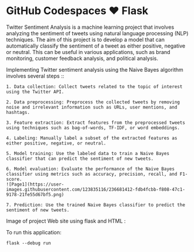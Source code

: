 # GitHub Codespaces ♥️ Flask

Twitter Sentiment Analysis is a machine learning project that involves analyzing the sentiment of tweets using natural language processing (NLP) techniques. The aim of this project is to develop a model that can automatically classify the sentiment of a tweet as either positive, negative or neutral. This can be useful in various applications, such as brand monitoring, customer feedback analysis, and political analysis.

Implementing Twitter sentiment analysis using the Naive Bayes algorithm involves several steps ::

```
1. Data collection: Collect tweets related to the topic of interest using the Twitter API.

2. Data preprocessing: Preprocess the collected tweets by removing noise and irrelevant information such as URLs, user mentions, and hashtags.

3. Feature extraction: Extract features from the preprocessed tweets using techniques such as bag-of-words, TF-IDF, or word embeddings.

4. Labeling: Manually label a subset of the extracted features as either positive, negative, or neutral.

5. Model training: Use the labeled data to train a Naive Bayes classifier that can predict the sentiment of new tweets.

6. Model evaluation: Evaluate the performance of the Naive Bayes classifier using metrics such as accuracy, precision, recall, and F1-score.
![Page1](https://user-images.githubusercontent.com/123835116/236681412-fdb4fcbb-f808-47c1-9178-21fe55d67bf5.png)

7. Prediction: Use the trained Naive Bayes classifier to predict the sentiment of new tweets.
```

Image of project Web site using flask and HTML :


To run this application:

```
flask --debug run
```

